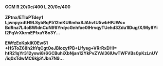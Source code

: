 #### GCM R 20/0c/400 L 20/0c/400
**ZPtnx/ETloPTdey1**<br/>**LjwnpyxdtH9LSybRqP512mKUBmhxSJAhvtU5wbHPJWs=**<br/>**BdRna7L4oBWIdnCuNIf6YrdycGnhfxe0IHrvqyTUehd3Zdu1IDug/X/My8Yil2FqVrXkrmEPfxaY8n3Y...**<br/><br/>
**EWfzEoKpklKOEwS1**<br/>**+HSToZ68h2hYqCgtOeJBIozyfPB+Llfyeg+VRrRxDHI=**<br/>**htR21qYr312yswi8/6GCBuhiXbNjan12YkPvZYAl36IUwTWFVBs0pKzLnUY/iq0xTdwMC6kjpYJbn7N9...**